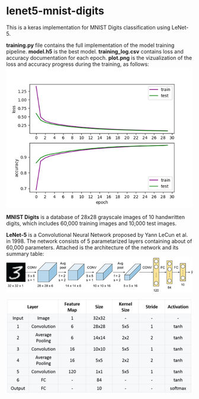 # lenet5-mnist-digits

This is a keras implementation for MNIST Digits classification using LeNet-5. 

**training.py** file contains the full implementation of the model training pipeline.
**model.h5** is the best model.
**training_log.csv** contains loss and accuracy documentation for each epoch.
**plot.png** is the vizualization of the loss and accuracy progress during the training, as follows:
![plot](/plot.png)

**MNIST Digits** is a database of 28x28 grayscale images of 10 handwritten digits, which includes 60,000 training images and 10,000 test images. 


**LeNet-5** is a Convolutional Neural Network proposed by Yann LeCun et al. in 1998. The network consists of 5 parametarized layers containing about of 60,000 parameters. Attached is the architecture of the network and its summary table:
![1](/lenet5-architecture/pic1.png)

![2](/lenet5-architecture/pic2.png)




 
